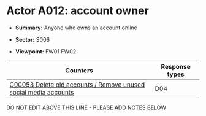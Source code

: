 # Actor A012: account owner

* **Summary:** Anyone who owns an account online

* **Sector:** S006

* **Viewpoint:** FW01
FW02


| Counters | Response types |
| -------- | -------------- |
| [C00053 Delete old accounts / Remove unused social media accounts](../../generated_pages/counters/C00053.md) | D04 |


DO NOT EDIT ABOVE THIS LINE - PLEASE ADD NOTES BELOW